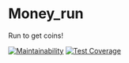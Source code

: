 # Money_run
Run to get coins!

[![Maintainability](https://api.codeclimate.com/v1/badges/daf3024cb8ffe3b68eca/maintainability)](https://codeclimate.com/github/Alvaro2112/Money_run/maintainability)
[![Test Coverage](https://api.codeclimate.com/v1/badges/daf3024cb8ffe3b68eca/test_coverage)](https://codeclimate.com/github/Alvaro2112/Money_run/test_coverage)
